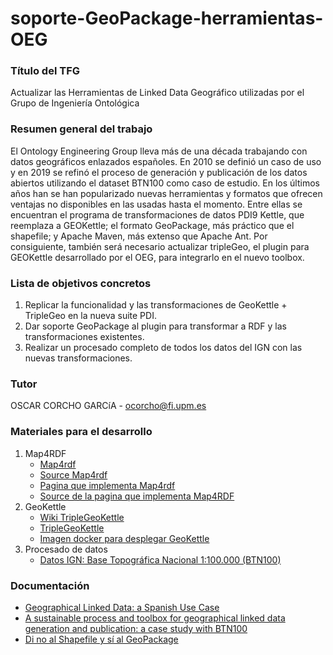 # soporte-GeoPackage-herramientas-OEG
### Título del TFG
Actualizar las Herramientas de Linked Data Geográfico utilizadas por el Grupo de Ingeniería Ontológica

### Resumen general del trabajo
El Ontology Engineering Group lleva más de una década trabajando con datos geográficos enlazados españoles. En 2010 se definió un caso de uso y en 2019 se refinó el proceso de generación y publicación de los datos abiertos utilizando el dataset BTN100 como caso de estudio. En los últimos años han se han popularizado nuevas herramientas y formatos que ofrecen ventajas no disponibles en las usadas hasta el momento. Entre ellas se encuentran el programa de transformaciones de datos PDI9 Kettle, que reemplaza a GEOKettle; el formato GeoPackage, más práctico que el shapefile; y Apache Maven, más extenso que Apache Ant. Por consiguiente, también será necesario actualizar tripleGeo, el plugin para GEOKettle desarrollado por el OEG, para integrarlo en el nuevo toolbox. 

### Lista de objetivos concretos
1. Replicar la funcionalidad y las transformaciones de GeoKettle + TripleGeo en la nueva suite PDI. 
2. Dar soporte GeoPackage al plugin para transformar a RDF y las transformaciones existentes.
3. Realizar un procesado completo de todos los datos del IGN con las nuevas transformaciones.

### Tutor
OSCAR CORCHO GARCíA - ocorcho@fi.upm.es

### Materiales para el desarrollo
1. Map4RDF
    - [Map4rdf](https://oeg-upm.github.io/map4rdf/)
    - [Source Map4rdf](https://github.com/oeg-upm/map4rdf)
    - [Pagina que implementa Map4rdf](http://certidatos.ign.es/map/) 
    - [Source de la pagina que implementa Map4RDF](https://github.com/oeg-upm/website-geo)  
2. GeoKettle
    - [Wiki TripleGeoKettle](https://github.com/oeg-upm/geo.linkeddata.es-TripleGeoKettle/wiki)
    - [TripleGeoKettle](https://github.com/oeg-upm/geo.linkeddata.es-TripleGeoKettle)  
    - [Imagen docker para desplegar GeoKettle](https://github.com/oeg-upm/docker-geokettle-x3geo)  
3. Procesado de datos
    - [Datos IGN: Base Topográfica Nacional 1:100.000 (BTN100)](http://datos.ign.es/)  

### Documentación
- [Geographical Linked Data: a Spanish Use Case](http://oa.upm.es/6167/1/Geographical_Linked_Data_A_Spanish_Use_Case.pdf)  
- [A sustainable process and toolbox for geographical linked data generation and publication: a case study with BTN100](https://link.springer.com/article/10.1186/s40965-019-0060-4)  
- [Di no al Shapefile y sí al GeoPackage](https://mappinggis.com/2018/08/di-no-al-shapefile-y-si-al-geopackage/)  
